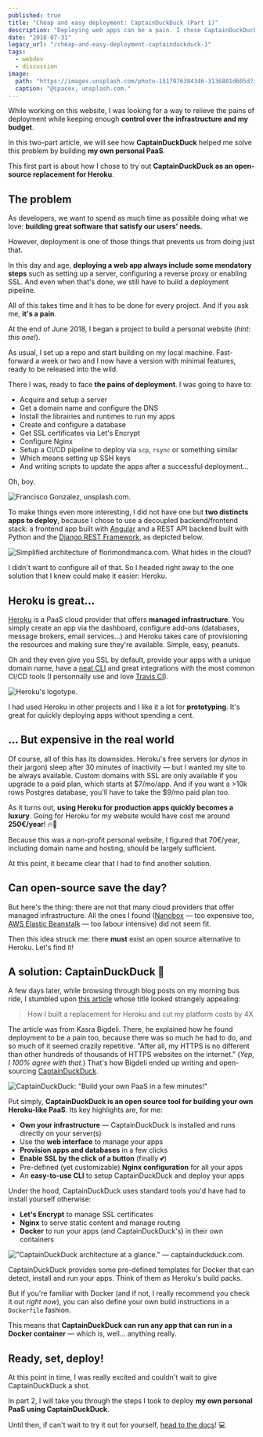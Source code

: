 ```yaml
---
published: true
title: "Cheap and easy deployment: CaptainDuckDuck (Part 1)"
description: "Deploying web apps can be a pain. I chose CaptainDuckDuck to build my personal, Heroku-style PaaS, hassle-free."
date: "2018-07-31"
legacy_url: "/cheap-and-easy-deployment-captainduckduck-1"
tags:
  - webdev
  - discussion
image:
  path: "https://images.unsplash.com/photo-1517976384346-3136801d605d?ixlib=rb-0.3.5&ixid=eyJhcHBfaWQiOjEyMDd9&s=6e6ee2cf355b57ff64f8183a16bdd6b7&auto=format&fit=crop&w=1000&q=80"
  caption: "@spacex, unsplash.com."
---
```


While working on this website, I was looking for a way to relieve the pains of deployment while keeping enough **control over the infrastructure and my budget**.

In this two-part article, we will see how **CaptainDuckDuck** helped me solve this problem by building **my own personal PaaS**.

This first part is about how I chose to try out **CaptainDuckDuck as an open-source replacement for Heroku**.

## The problem

As developers, we want to spend as much time as possible doing what we love: **building great software that satisfy our users' needs.**

However, deployment is one of those things that prevents us from doing just that.

In this day and age, **deploying a web app always include some mendatory steps** such as setting up a server, configuring a reverse proxy or enabling SSL. And even when that's done, we still have to build a deployment pipeline.

All of this takes time and it has to be done for every project. And if you ask me, **it's a pain**.

At the end of June 2018, I began a project to build a personal website (_hint: this one!_).

As usual, I set up a repo and start building on my local machine. Fast-forward a week or two and I now have a version with minimal features, ready to be released into the wild.

There I was, ready to face **the pains of deployment**. I was going to have to:

- Acquire and setup a server
- Get a domain name and configure the DNS
- Install the librairies and runtimes to run my apps
- Create and configure a database
- Get SSL certificates via Let's Encrypt
- Configure Nginx
- Setup a CI/CD pipeline to deploy via `scp`, `rsync` or something similar
- Which means setting up SSH keys
- And writing scripts to update the apps after a successful deployment…

Oh, boy.

![Francisco Gonzalez, unsplash.com.](https://images.unsplash.com/photo-1520206319821-0496cfdeb31e?ixlib=rb-0.3.5&ixid=eyJhcHBfaWQiOjEyMDd9&s=d0eb85db76e1f6019580e02beac106fe&auto=format&fit=crop&w=1050&q=80)

To make things even more interesting, I did not have one but **two distincts apps to deploy**, because I chose to use a decoupled backend/frontend stack: a frontend app built with [Angular](https://angular.io) and a REST API backend built with Python and the [Django REST Framework](https://www.django-rest-framework.org), as depicted below.

![Simplified architecture of florimondmanca.com. What hides in the cloud?](https://florimondmanca-personal-website.s3.amazonaws.com/media/markdownx/eb1b052f-c5ae-4dfc-8a36-f06b263138fb.png)

I didn't want to configure all of that. So I headed right away to the one solution that I knew could make it easier: Heroku.

## Heroku is great…

[Heroku](https://www.heroku.com) is a PaaS cloud provider that offers **managed infrastructure**. You simply create an app via the dashboard, configure add-ons (databases, message brokers, email services…) and Heroku takes care of provisioning the resources and making sure they're available. Simple, easy, peanuts.

Oh and they even give you SSL by default, provide your apps with a unique domain name, have a [neat CLI](https://devcenter.heroku.com/articles/heroku-cli) and great integrations with the most common CI/CD tools (I personnally use and love [Travis CI](https://travis-ci.org)).

![Heroku's logotype.](https://florimondmanca-personal-website.s3.amazonaws.com/media/markdownx/cb930fec-6afd-4176-bbd3-0a826a61e707.png)

I had used Heroku in other projects and I like it a lot for **prototyping**. It's great for quickly deploying apps without spending a cent.

## … But expensive in the real world

Of course, all of this has its downsides. Heroku's free servers (or _dynos_ in their jargon) sleep after 30 minutes of inactivity — but I wanted my site to be always available. Custom domains with SSL are only available if you upgrade to a paid plan, which starts at $7/mo/app. And if you want a >10k rows Postgres database, you'll have to take the $9/mo paid plan too.

As it turns out, **using Heroku for production apps quickly becomes a luxury**. Going for Heroku for my website would have cost me around **250€/year**! 🔥💸

Because this was a non-profit personal website, I figured that 70€/year, including domain name and hosting, should be largely sufficient.

At this point, it became clear that I had to find another solution.

## Can open-source save the day?

But here's the thing: there are not that many cloud providers that offer managed infrastructure. All the ones I found ([Nanobox](https://nanobox.io) — too expensive too, [AWS Elastic Beanstalk](https://aws.amazon.com/fr/elasticbeanstalk/) — too labour intensive) did not seem fit.

Then this idea struck me: there **must** exist an open source alternative to Heroku. Let's find it!

## A solution: CaptainDuckDuck 🦆

A few days later, while browsing through blog posts on my morning bus ride, I stumbled upon [this article](https://medium.freecodecamp.org/how-i-cut-my-heroku-cost-by-400-5b9d0220ce13) whose title looked strangely appealing:

> How I built a replacement for Heroku and cut my platform costs by 4X

The article was from Kasra Bigdeli. There, he explained how he found deployment to be a pain too, because there was so much he had to do, and so much of it seemed crazily repetitive. "After all, my HTTPS is no different than other hundreds of thousands of HTTPS websites on the internet." (_Yep, I 100% agree with that._) That's how Bigdeli ended up writing and open-sourcing [CaptainDuckDuck](https://captainduckduck.com).

![CaptainDuckDuck: "Build your own PaaS in a few minutes!"](https://florimondmanca-personal-website.s3.amazonaws.com/media/markdownx/3608d27d-7620-414a-840d-516bea33cf3a.png)

Put simply, **CaptainDuckDuck is an open source tool for building your own Heroku-like PaaS**. Its key highlights are, for me:

- **Own your infrastructure** — CaptainDuckDuck is installed and runs directly on your server(s)
- Use the **web interface** to manage your apps
- **Provision apps and databases** in a few clicks
- **Enable SSL by the click of a button** (finally 💕)
- Pre-defined (yet customizable) **Nginx configuration** for all your apps
- An **easy-to-use CLI** to setup CaptainDuckDuck and deploy your apps

Under the hood, CaptainDuckDuck uses standard tools you'd have had to install yourself otherwise:

- **Let's Encrypt** to manage SSL certificates
- **Nginx** to serve static content and manage routing
- **Docker** to run your apps (and CaptainDuckDuck's) in their own containers

!["CaptainDuckDuck architecture at a glance." — captainduckduck.com.](https://florimondmanca-personal-website.s3.amazonaws.com/media/markdownx/fad5889a-19c6-4c08-914b-b3b1d81cd3ea.png)

CaptainDuckDuck provides some pre-defined templates for Docker that can detect, install and run your apps. Think of them as Heroku's build packs.

But if you're familiar with Docker (and if not, I really recommend you check it out _right now_), you can also define your own build instructions in a `Dockerfile` fashion.

This means that **CaptainDuckDuck can run any app that can run in a Docker container** — which is, well… anything really.

## Ready, set, deploy!

At this point in time, I was really excited and couldn't wait to give CaptainDuckDuck a shot.

In part 2, I will take you through the steps I took to deploy **my own personal PaaS using CaptainDuckDuck**.

Until then, if can't wait to try it out for yourself, [head to the docs](https://captainduckduck.com/docs/get-started.html)! 💻
